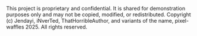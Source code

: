 This project is proprietary and confidential. 
It is shared for demonstration purposes only and may not be copied, modified, or redistributed.
Copyright (c) Jendayi, iNverTed, ThatHorribleAuthor, and variants of the name, pixel-waffles 2025. All rights reserved.
